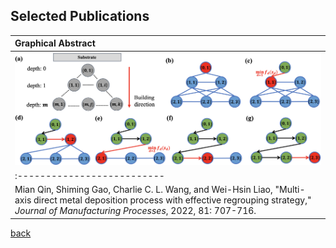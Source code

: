 

## Selected Publications


| Graphical Abstract        |
|:--------------------------|
| <img src="assets/img/multi-axis.jpg" alt="drawing" width="1000"/> |
|:--------------------------|
| Mian Qin, Shiming Gao, Charlie C. L. Wang, and Wei-Hsin Liao, "Multi-axis direct metal deposition process with effective regrouping strategy," *Journal of Manufacturing Processes*, 2022, 81: 707-716. |





[back](./)
